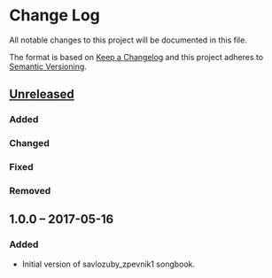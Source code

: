 # Change Log
All notable changes to this project will be documented in this file.

The format is based on [Keep a Changelog](http://keepachangelog.com/) 
and this project adheres to [Semantic Versioning](http://semver.org/).

## [Unreleased](https://github.com/kobylky/savlozuby_zpevnik1/compare/master...develop)

### Added

### Changed

### Fixed

### Removed

## 1.0.0 – 2017-05-16

### Added
- Initial version of savlozuby_zpevnik1 songbook.
